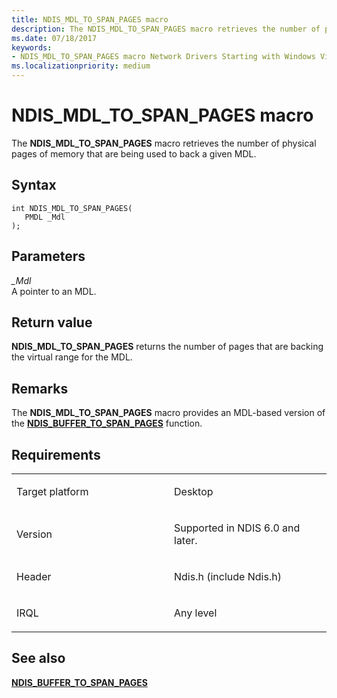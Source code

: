 ```yaml
---
title: NDIS_MDL_TO_SPAN_PAGES macro
description: The NDIS_MDL_TO_SPAN_PAGES macro retrieves the number of physical pages of memory that are being used to back a given MDL.
ms.date: 07/18/2017
keywords:
- NDIS_MDL_TO_SPAN_PAGES macro Network Drivers Starting with Windows Vista
ms.localizationpriority: medium
---
```


# NDIS\_MDL\_TO\_SPAN\_PAGES macro


The **NDIS\_MDL\_TO\_SPAN\_PAGES** macro retrieves the number of physical pages of memory that are being used to back a given MDL.

## Syntax

```ManagedCPlusPlus
int NDIS_MDL_TO_SPAN_PAGES(
   PMDL _Mdl
);
```

## Parameters

*\_Mdl*   
A pointer to an MDL.

## Return value

**NDIS\_MDL\_TO\_SPAN\_PAGES** returns the number of pages that are backing the virtual range for the MDL.

## Remarks

The **NDIS\_MDL\_TO\_SPAN\_PAGES** macro provides an MDL-based version of the [**NDIS\_BUFFER\_TO\_SPAN\_PAGES**](/previous-versions/windows/hardware/network/ff556922(v=vs.85)) function.

## Requirements

<table>
<colgroup>
<col width="50%" />
<col width="50%" />
</colgroup>
<tbody>
<tr class="odd">
<td><p>Target platform</p></td>
<td>Desktop</td>
</tr>
<tr class="even">
<td><p>Version</p></td>
<td><p>Supported in NDIS 6.0 and later.</p></td>
</tr>
<tr class="odd">
<td><p>Header</p></td>
<td>Ndis.h (include Ndis.h)</td>
</tr>
<tr class="even">
<td><p>IRQL</p></td>
<td><p>Any level</p></td>
</tr>
</tbody>
</table>

## See also


[**NDIS\_BUFFER\_TO\_SPAN\_PAGES**](/previous-versions/windows/hardware/network/ff556922(v=vs.85))

 

